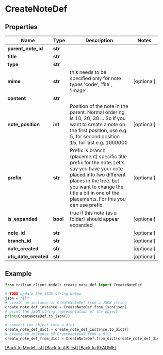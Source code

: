 # CreateNoteDef


## Properties

Name | Type | Description | Notes
------------ | ------------- | ------------- | -------------
**parent_note_id** | **str** |  | 
**title** | **str** |  | 
**type** | **str** |  | 
**mime** | **str** | this needs to be specified only for note types &#39;code&#39;, &#39;file&#39;, &#39;image&#39;. | [optional] 
**content** | **str** |  | 
**note_position** | **int** | Position of the note in the parent. Normal ordering is 10, 20, 30 ...  So if you want to create a note on the first position, use e.g. 5, for second position 15, for last e.g. 1000000  | [optional] 
**prefix** | **str** | Prefix is branch (placement) specific title prefix for the note.  Let&#39;s say you have your note placed into two different places in the tree,  but you want to change the title a bit in one of the placements. For this you can use prefix.  | [optional] 
**is_expanded** | **bool** | true if this note (as a folder) should appear expanded | [optional] 
**note_id** | **str** |  | [optional] 
**branch_id** | **str** |  | [optional] 
**date_created** | **str** |  | [optional] 
**utc_date_created** | **str** |  | [optional] 

## Example

```python
from trilium_client.models.create_note_def import CreateNoteDef

# TODO update the JSON string below
json = "{}"
# create an instance of CreateNoteDef from a JSON string
create_note_def_instance = CreateNoteDef.from_json(json)
# print the JSON string representation of the object
print(CreateNoteDef.to_json())

# convert the object into a dict
create_note_def_dict = create_note_def_instance.to_dict()
# create an instance of CreateNoteDef from a dict
create_note_def_from_dict = CreateNoteDef.from_dict(create_note_def_dict)
```
[[Back to Model list]](../README.md#documentation-for-models) [[Back to API list]](../README.md#documentation-for-api-endpoints) [[Back to README]](../README.md)


